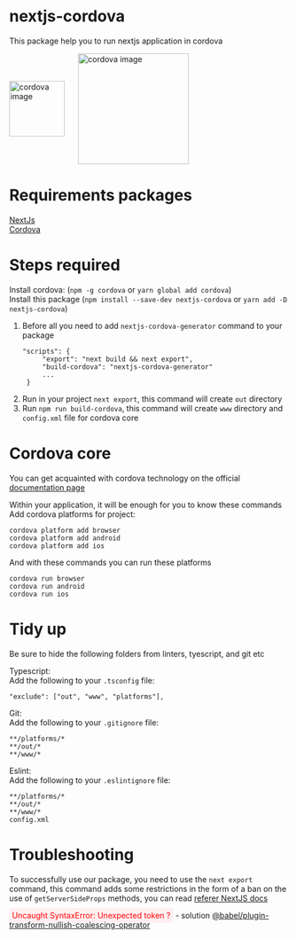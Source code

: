 # nextjs-cordova
This package help you to run nextjs application in cordova

<div style="display: flex; align-items: center">
    <img style="margin-right: 24px;" src="https://cordova.apache.org/static/img/cordova_bot.png" width="100" title="cordova image"> 
    <img src="https://seeklogo.com/images/N/next-js-logo-7929BCD36F-seeklogo.com.png" width="200" title="cordova image">
</div>

# Requirements packages

[NextJs](https://www.npmjs.com/package/next)  
[Cordova](https://www.npmjs.com/package/cordova)

# Steps required
Install cordova: (`npm -g cordova` or `yarn global add cordova`)  
Install this package (`npm install --save-dev nextjs-cordova` or `yarn add -D nextjs-cordova`)  

1. Before all you need to add `nextjs-cordova-generator` command to your package
    ```
    "scripts": {
         "export": "next build && next export",
         "build-cordova": "nextjs-cordova-generator"
         ...
     }
    ```
2. Run in your project `next export`, this command will create `out` directory
3. Run `npm run build-cordova`, this command will create `www` directory and `config.xml` file for cordova core

# Cordova core
You can get acquainted with cordova technology on the official [documentation page](https://cordova.apache.org/docs/en/latest/)

Within your application, it will be enough for you to know these commands
Add cordova platforms for project:

`cordova platform add browser`  
`cordova platform add android`  
`cordova platform add ios`

And with these commands you can run these platforms

`cordova run browser`  
`cordova run android`  
`cordova run ios`

# Tidy up
Be sure to hide the following folders from linters, tyescript, and git etc

Typescript:  
Add the following to your `.tsconfig` file:
```
"exclude": ["out", "www", "platforms"],
```
Git:  
Add the following to your `.gitignore` file:
```
**/platforms/*
**/out/*
**/www/*
```

Eslint:  
Add the following to your `.eslintignore` file:
```
**/platforms/*
**/out/*
**/www/*
config.xml
```

# Troubleshooting

To successfully use our package, you need to use the `next export` command, this command adds some restrictions in the form of a ban on the use of `getServerSideProps` methods, you can read [referer NextJS docs](https://nextjs.org/docs/messages/gssp-export)

<span color="red" style="color:#ff0000; background-color: #ffeff0; padding: 5px; border-radius: 3px;">Uncaught SyntaxError: Unexpected token ?</span> - solution [@babel/plugin-transform-nullish-coalescing-operator](@babel/plugin-transform-nullish-coalescing-operator)


